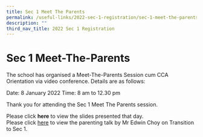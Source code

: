 ```yaml
---
title: Sec 1 Meet The Parents
permalink: /useful-links/2022-sec-1-registration/sec-1-meet-the-parents
description: ""
third_nav_title: 2022 Sec 1 Registration
---
```

# Sec 1 Meet-The-Parents

The school has organised a Meet-The-Parents Session cum CCA Orientation via video conference. 
Details are as follows:

Date:  8 January 2022 
Time:  8 am to 12.30 pm

Thank you for attending the Sec 1 Meet The Parents session. 

Please click **here** to view the slides presented that day. <br>
Please click [here](https://drive.google.com/file/d/1C0jvkwEuzVKNZwOxz5AXRPRoebJUPieK/view) to view the parenting talk by Mr Edwin Choy on Transition to Sec 1.
